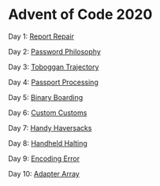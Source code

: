 # Advent of Code 2020

Day 1: [Report Repair](solutions/1/day1.md)

Day 2: [Password Philosophy](solutions/2/day2.md)

Day 3: [Toboggan Trajectory](solutions/3/day3.md)

Day 4: [Passport Processing](solutions/4/day4.md)

Day 5: [Binary Boarding](solutions/5/day5.md)

Day 6: [Custom Customs](solutions/6/day6.md)

Day 7: [Handy Haversacks](solutions/7/day7.md)

Day 8: [Handheld Halting](solutions/8/day8.md)

Day 9: [Encoding Error](solution/9/day9.rmd)

Day 10: [Adapter Array](solution/10/day10.rmd)
